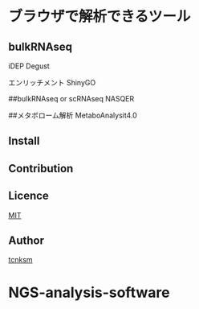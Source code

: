ブラウザで解析できるツール
======================================


## bulkRNAseq
iDEP
Degust


エンリッチメント
ShinyGO


##bulkRNAseq or scRNAseq
NASQER


##メタボローム解析
MetaboAnalysit4.0


## Install

## Contribution

## Licence

[MIT](https://github.com/tcnksm/tool/blob/master/LICENCE)

## Author

[tcnksm](https://github.com/tcnksm)

# NGS-analysis-software

